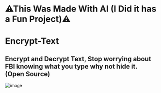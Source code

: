 # ⚠This Was Made With AI (I Did it has a Fun Project)⚠
# Encrypt-Text
## Encrypt and Decrypt Text, Stop worrying about FBI knowing what you type why not hide it. (Open Source)

![image](https://github.com/user-attachments/assets/00a091e0-6ade-45f5-9516-3ffaa7eb1035)
